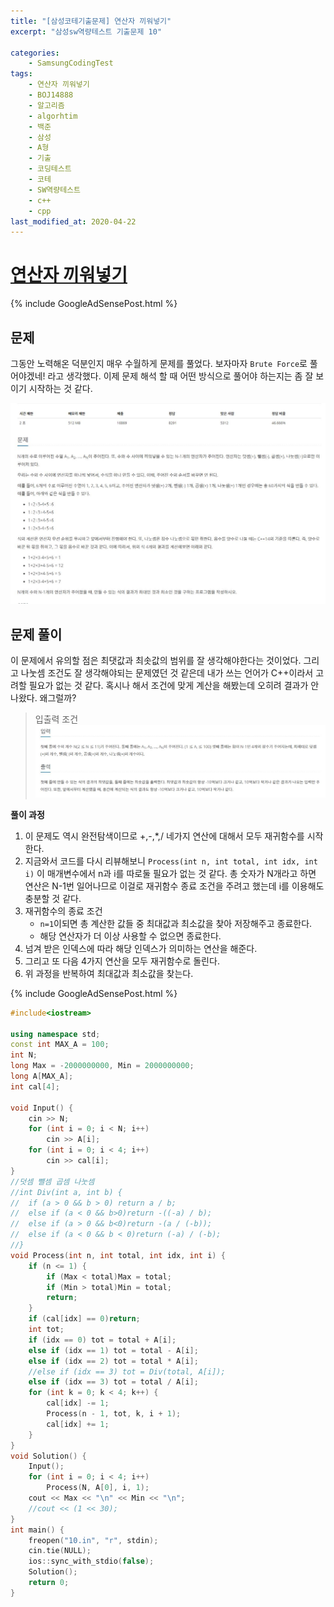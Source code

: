 ```yaml
---
title: "[삼성코테기출문제] 연산자 끼워넣기"
excerpt: "삼성sw역량테스트 기출문제 10"

categories:
    - SamsungCodingTest
tags:
    - 연산자 끼워넣기
    - BOJ14888
    - 알고리즘
    - algorhtim
    - 백준
    - 삼성
    - A형
    - 기출
    - 코딩테스트
    - 코테
    - SW역량테스트
    - c++
    - cpp  
last_modified_at: 2020-04-22
---  
```

# [연산자 끼워넣기](https://www.acmicpc.net/problem/14888)  
  
{% include GoogleAdSensePost.html %}

## 문제  
그동안 노력해온 덕분인지 매우 수월하게 문제를 풀었다. 보자마자 `Brute Force`로 풀어야겠네! 라고 생각했다. 이제 문제 해석 할 때 어떤 방식으로 풀어야 하는지는 좀 잘 보이기 시작하는 것 같다. 

[![문제](/assets/BOJ-samsung/2019-10-18-SamsungEX10-img01.jpg)](/assets/BOJ-samsung/2019-10-18-SamsungEX10-img01.jpg)  
  
## 문제 풀이  
이 문제에서 유의할 점은 최댓값과 최솟값의 범위를 잘 생각해야한다는 것이었다. 그리고 나눗셈 조건도 잘 생각해야되는 문제였던 것 같은데 내가 쓰는 언어가 C++이라서 고려할 필요가 없는 것 같다. 혹시나 해서 조건에 맞게 계산을 해봤는데 오히려 결과가 안나왔다. 왜그럴까?  

>입출력 조건  
[![입력](/assets/BOJ-samsung/2019-10-18-SamsungEX10-img02.jpg)](/assets/BOJ-samsung/2019-10-18-SamsungEX10-img02.jpg)  
 
  
__풀이 과정__  
1. 이 문제도 역시 완전탐색이므로 +,-,*,/ 네가지 연산에 대해서 모두 재귀함수를 시작한다.  
2. 지금와서 코드를 다시 리뷰해보니 `Process(int n, int total, int idx, int i)` 이 매개변수에서 n과 i를 따로둘 필요가 없는 것 같다. 총 숫자가 N개라고 하면 연산은 N-1번 일어나므로 이걸로 재귀함수 종료 조건을 주려고 했는데 i를 이용해도 충분할 것 같다.  
3. 재귀함수의 종료 조건
   + `n=1`이되면 총 계산한 값들 중 최대값과 최소값을 찾아 저장해주고 종료한다.  
   + 해당 연산자가 더 이상 사용할 수 없으면 종료한다.
4. 넘겨 받은 인덱스에 따라 해당 인덱스가 의미하는 연산을 해준다.  
5. 그리고 또 다음 4가지 연산을 모두 재귀함수로 돌린다.  
6. 위 과정을 반복하여 최대값과 최소값을 찾는다.

{% include GoogleAdSensePost.html %}  

```cpp
#include<iostream>

using namespace std;
const int MAX_A = 100;
int N;
long Max = -2000000000, Min = 2000000000;
long A[MAX_A];
int cal[4];

void Input() {
	cin >> N;
	for (int i = 0; i < N; i++)
		cin >> A[i];
	for (int i = 0; i < 4; i++)
		cin >> cal[i];
}
//덧셈 뺄셈 곱셈 나눗셈
//int Div(int a, int b) {
//	if (a > 0 && b > 0) return a / b;
//	else if (a < 0 && b>0)return -((-a) / b);
//	else if (a > 0 && b<0)return -(a / (-b));
//	else if (a < 0 && b < 0)return (-a) / (-b);
//}
void Process(int n, int total, int idx, int i) {
	if (n <= 1) {
		if (Max < total)Max = total;
		if (Min > total)Min = total;
		return;
	}
	if (cal[idx] == 0)return;
	int tot;
	if (idx == 0) tot = total + A[i];
	else if (idx == 1) tot = total - A[i];
	else if (idx == 2) tot = total * A[i];
	//else if (idx == 3) tot = Div(total, A[i]);
	else if (idx == 3) tot = total / A[i];
	for (int k = 0; k < 4; k++) {
		cal[idx] -= 1;
		Process(n - 1, tot, k, i + 1);
		cal[idx] += 1;
	}
}
void Solution() {
	Input();
	for (int i = 0; i < 4; i++)
		Process(N, A[0], i, 1);
	cout << Max << "\n" << Min << "\n";
	//cout << (1 << 30);
}
int main() {
	freopen("10.in", "r", stdin);
	cin.tie(NULL);
	ios::sync_with_stdio(false);
	Solution();
	return 0;
}
```